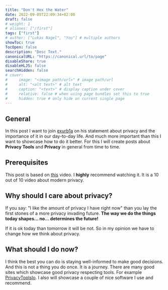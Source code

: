 ```yaml
---
title: "Don't Hex the Water"
date: 2022-09-05T22:09:34+02:00
draft: false
# weight: 1
# aliases: ["/first"]
tags: ["first"]
# author: ["Lukas Nagel", "You"] # multiple authors
showToc: true
TocOpen: false
description: "Desc Text."
canonicalURL: "https://canonical.url/to/page"
disableShare: true
disableHLJS: false
searchHidden: false
# cover:
#     image: "<image path/url>" # image path/url
#     alt: "<alt text>" # alt text
#     caption: "<text>" # display caption under cover
#     relative: false # when using page bundles set this to true
#     hidden: true # only hide on current single page
---
```


## General

In this post I want to join [exurb1a](https://www.youtube.com/c/Exurb1a) on his statement about privacy and the importance 
of it in our day-to-day life. And much more important than this I want to showcase how to do it better. For this I will 
create posts about **Privacy Tools** and **Privacy** in general from time to time.

## Prerequisites

This post is based on [this](https://www.youtube.com/watch?v=Fzhkwyoe5vI) video. I **highly** recommend watching it. It 
is a 10 out of 10 video about modern privacy.

## Why should I care about privacy?

If you say: "I like the amount of privacy I have right now" than you lay the first stones of a more privacy invading 
future. **The way we do the things today shapes... no... determines the future!**  

If it is ok today than tomorrow it will be not. So in my opinion we have to change how we think about privacy.

## What should I do now?

I think the best you can do is staying well-informed to make good decisions. And this is not a thing you do once. It is 
a journey. There are many good sites which showcase good privacy respecting tools. For example 
[PrivacyToolsIo](https://www.privacytools.io/). I also will showcase a couple of nice software I use and recommend.
